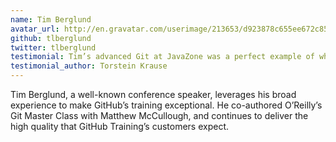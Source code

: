 ```yaml
---
name: Tim Berglund
avatar_url: http://en.gravatar.com/userimage/213653/d923878c655ee672c85e590ea7180c3f.jpg?size=420
github: tlberglund
twitter: tlberglund
testimonial: Tim’s advanced Git at JavaZone was a perfect example of what a brilliant presenter can do—funny, inspirational & instantly useful.
testimonial_author: Torstein Krause
---
```


Tim Berglund, a well-known conference speaker, leverages his broad experience to make GitHub’s training exceptional. He co-authored O’Reilly’s Git Master Class with Matthew McCullough, and continues to deliver the high quality that GitHub Training’s customers expect.
